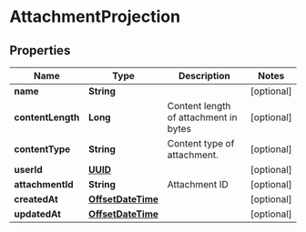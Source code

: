 

# AttachmentProjection

## Properties

Name | Type | Description | Notes
------------ | ------------- | ------------- | -------------
**name** | **String** |  |  [optional]
**contentLength** | **Long** | Content length of attachment in bytes |  [optional]
**contentType** | **String** | Content type of attachment. |  [optional]
**userId** | [**UUID**](UUID) |  |  [optional]
**attachmentId** | **String** | Attachment ID |  [optional]
**createdAt** | [**OffsetDateTime**](OffsetDateTime) |  |  [optional]
**updatedAt** | [**OffsetDateTime**](OffsetDateTime) |  |  [optional]



